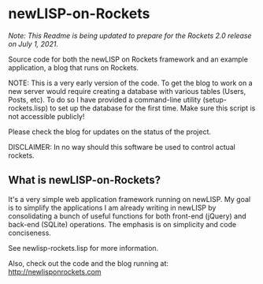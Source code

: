 newLISP-on-Rockets
==================

*Note: This Readme is being updated to prepare for the Rockets 2.0 release on July 1, 2021.*

Source code for both the newLISP on Rockets framework and an example application, a blog that runs on Rockets.

NOTE: This is a very early version of the code.  To get the blog to work on a new server would require creating a database with various tables (Users, Posts, etc).  To do so I have provided a command-line utility (setup-rockets.lisp) to set up the database for the first time. Make sure this script is not accessible publicly!

Please check the blog for updates on the status of the project.

DISCLAIMER: In no way should this software be used to control actual rockets.  

What is newLISP-on-Rockets?
---------------------------

It's a very simple web application framework running on newLISP.  My goal is to simplify the applications I am already writing in newLISP by consolidating a bunch of useful functions for both front-end (jQuery) and back-end (SQLite) operations.  The emphasis is on simplicity and code conciseness.

See newlisp-rockets.lisp for more information.

Also, check out the code and the blog running at: http://newlisponrockets.com

